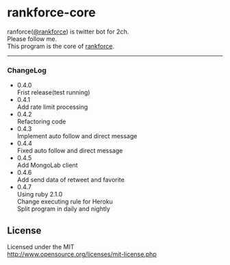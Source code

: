 # rankforce-core
ranforce([@rankforce](https://twitter.com/rankforce)) is twitter bot for 2ch.  
Please follow me.  
This program is the core of [rankforce](https://twitter.com/rankforce).
***

### ChangeLog
* 0.4.0  
  Frist release(test running)
* 0.4.1  
Add rate limit processing
* 0.4.2  
Refactoring code
* 0.4.3  
Implement auto follow and direct message
* 0.4.4  
Fixed auto follow and direct message
* 0.4.5  
Add MongoLab client
* 0.4.6  
Add send data of retweet and favorite
* 0.4.7  
Using ruby 2.1.0  
Change executing rule for Heroku  
Split program in daily and nightly

## License
Licensed under the MIT  
http://www.opensource.org/licenses/mit-license.php
